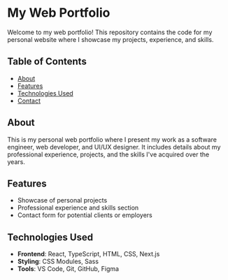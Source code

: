 # My Web Portfolio

Welcome to my web portfolio! This repository contains the code for my personal website where I showcase my projects, experience, and skills.


## Table of Contents

- [About](#about)
- [Features](#features)
- [Technologies Used](#technologies-used)
- [Contact](#contact)

## About

This is my personal web portfolio where I present my work as a software engineer, web developer, and UI/UX designer. It includes details about my professional experience, projects, and the skills I've acquired over the years.

## Features

- Showcase of personal projects
- Professional experience and skills section
- Contact form for potential clients or employers

## Technologies Used

- **Frontend**: React, TypeScript, HTML, CSS, Next.js
- **Styling**: CSS Modules, Sass
- **Tools**: VS Code, Git, GitHub, Figma
